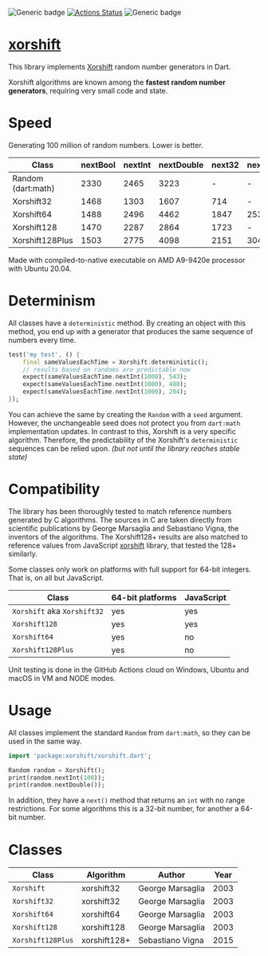 ![Generic badge](https://img.shields.io/badge/status-draft-red.svg)
[![Actions Status](https://github.com/rtmigo/xorshift/workflows/unittest/badge.svg?branch=master)](https://github.com/rtmigo/xorshift/actions)
![Generic badge](https://img.shields.io/badge/tested_on-Windows_|_MacOS_|_Ubuntu-blue.svg)

# [xorshift](https://github.com/rtmigo/xorshift)

This library implements [Xorshift](https://en.wikipedia.org/wiki/Xorshift) random number generators
in Dart.

Xorshift algorithms are known among the **fastest random number generators**, requiring very small
code and state.

# Speed

Generating 100 million of random numbers. Lower is better.

| Class              | nextBool | nextInt | nextDouble | next32 | next64 |
|--------------------|----------|---------|------------|--------|--------|
| Random (dart:math) |   2330   |  2465   |    3223    |   -    |   -    |
| Xorshift32         |   1468   |  1303   |    1607    |  714   |   -    |
| Xorshift64         |   1488   |  2496   |    4462    |  1847  |  2536  |
| Xorshift128        |   1470   |  2287   |    2864    |  1723  |   -    |
| Xorshift128Plus    |   1503   |  2775   |    4098    |  2151  |  3047  |

Made with compiled-to-native executable on AMD A9-9420e processor with Ubuntu 20.04.

# Determinism

All classes have a `deterministic` method. By creating an object with this method, you end up with a
generator that produces the same sequence of numbers every time.

``` dart
test('my test', () {
    final sameValuesEachTime = Xorshift.deterministic();
    // results based on randoms are predictable now
    expect(sameValuesEachTime.nextInt(1000), 543);
    expect(sameValuesEachTime.nextInt(1000), 488);
    expect(sameValuesEachTime.nextInt(1000), 284);    
});    
```

You can achieve the same by creating the `Random` with a `seed` argument. However, the unchangeable
seed does not protect you from `dart:math` implementation updates. In contrast to this,
Xorshift is a very specific algorithm. Therefore, the predictability of the
Xorshift's `deterministic`
sequences can be relied upon. *(but not until the library reaches stable state)*

# Compatibility

The library has been thoroughly tested to match reference numbers generated by C algorithms. The
sources in C are taken directly from scientific publications by George Marsaglia and Sebastiano Vigna,
the inventors of the algorithms. The Xorshift128+ results are also matched to reference values from
JavaScript [xorshift](https://github.com/AndreasMadsen/xorshift) library, that tested the 128+
similarly.

Some classes only work on platforms with full support for 64-bit integers. That is, on all but
JavaScript.

| Class                            | 64-bit platforms | JavaScript |
|----------------------------------|------------------|------------|
| `Xorshift` aka `Xorshift32`      | yes              | yes        |
| `Xorshift128`                    | yes              | yes        |
| `Xorshift64`                     | yes              | no         |
| `Xorshift128Plus`                | yes              | no         |

Unit testing is done in the GitHub Actions cloud on Windows, Ubuntu and macOS in VM and NODE modes.

# Usage

All classes implement the standard `Random` from `dart:math`, so they can be used in the same way.

``` dart
import 'package:xorshift/xorshift.dart';

Random random = Xorshift();
print(random.nextInt(100));
print(random.nextDouble());
```

In addition, they have a `next()` method that returns an `int` with no range restrictions. For some
algorithms this is a 32-bit number, for another a 64-bit number.

# Classes

| Class             | Algorithm    | Author           | Year |
|-------------------|--------------|------------------|------|
| `Xorshift`        | xorshift32   | George Marsaglia | 2003 |
| `Xorshift32`      | xorshift32   | George Marsaglia | 2003 |
| `Xorshift64`      | xorshift64   | George Marsaglia | 2003 |
| `Xorshift128`     | xorshift128  | George Marsaglia | 2003 |
| `Xorshift128Plus` | xorshift128+ | Sebastiano Vigna | 2015 |

